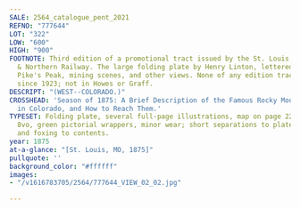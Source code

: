 ```yaml
---
SALE: 2564_catalogue_pent_2021
REFNO: "777644"
LOT: "322"
LOW: "600"
HIGH: "900"
FOOTNOTE: Third edition of a promotional tract issued by the St. Louis, Kansas City
  & Northern Railway. The large folding plate by Henry Linton, lettered in red, depicts
  Pike's Peak, mining scenes, and other views. None of any edition traced at auction
  since 1923; not in Howes or Graff.
DESCRIPT: "(WEST--COLORADO.)"
CROSSHEAD: 'Season of 1875: A Brief Description of the Famous Rocky Mountain Resorts
  in Colorado, and How to Reach Them.'
TYPESET: Folding plate, several full-page illustrations, map on page 22. 52 pages.
  8vo, green pictorial wrappers, minor wear; short separations to plate, minor wear
  and foxing to contents.
year: 1875
at-a-glance: "[St. Louis, MO, 1875]"
pullquote: ''
background_color: "#ffffff"
images:
- "/v1616783705/2564/777644_VIEW_02_02.jpg"

---
```

